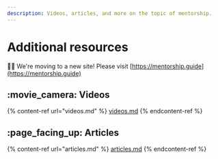 ```yaml
---
description: Videos, articles, and more on the topic of mentorship.
---
```


# Additional resources

👋🏽 We're moving to a new site! Please visit [https://mentorship.guide](https://mentorship.guide)

## :movie\_camera: Videos

{% content-ref url="videos.md" %}
[videos.md](videos.md)
{% endcontent-ref %}

## :page\_facing\_up: Articles

{% content-ref url="articles.md" %}
[articles.md](articles.md)
{% endcontent-ref %}
